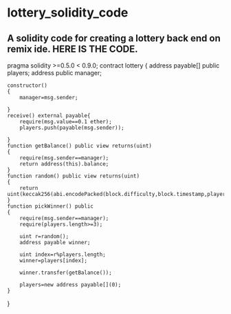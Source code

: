 # lottery_solidity_code
A solidity code for creating a lottery back end on remix ide.
HERE IS THE CODE.
--------------------------------------------------------------------
pragma solidity >=0.5.0 < 0.9.0;
contract lottery
{
    address payable[] public players;
    address public manager;

    constructor()
    {
        manager=msg.sender;

    }
    receive() external payable{
        require(msg.value==0.1 ether);
        players.push(payable(msg.sender));

    }
    function getBalance() public view returns(uint)
    {
        require(msg.sender==manager);
        return address(this).balance;
    }
    function random() public view returns(uint)
    {
        return uint(keccak256(abi.encodePacked(block.difficulty,block.timestamp,players.length)));
    }
    function pickWinner() public
    {
        require(msg.sender==manager);
        require(players.length>=3);

        uint r=random();
        address payable winner;

        uint index=r%players.length;
        winner=players[index];

        winner.transfer(getBalance());

        players=new address payable[](0);
    }
}
